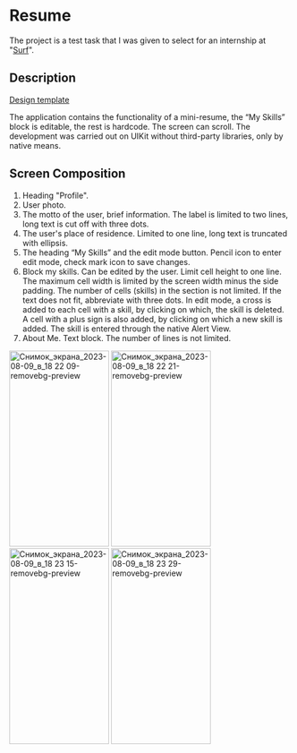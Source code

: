 # Resume
The project is a test task that I was given to select for an internship at "[Surf](https://surf.ru/)".

## Description
[Design template](https://www.figma.com/file/xfRZ6MHiLNO9BSUN9uVhnN/iOS-%D0%97%D0%B0%D0%B4%D0%B0%D0%BD%D0%B8%D1%8F?type=design&node-id=1-108&mode=design&t=qgXnoInFfN3C86nH-0)

The application contains the functionality of a mini-resume, the “My Skills” block is editable, the rest is hardcode. The screen can scroll.
The development was carried out on UIKit without third-party libraries, only by native means.

## Screen Composition
1) Heading "Profile".
2) User photo.
3) The motto of the user, brief information. The label is limited to two lines, long text is cut off with three dots.
4) The user's place of residence. Limited to one line, long text is truncated with ellipsis. 
5) The heading “My Skills” and the edit mode button. Pencil icon to enter edit mode, check mark icon to save changes.
6) Block my skills. Can be edited by the user. Limit cell height to one line. The maximum cell width is limited by the screen width minus the side padding. The number of cells (skills) in the section is not limited. If the text does not fit, abbreviate with three dots.
In edit mode, a cross is added to each cell with a skill, by clicking on which, the skill is deleted. A cell with a plus sign is also added, by clicking on which a new skill is added. The skill is entered through the native Alert View.
7) About Me. Text block. The number of lines is not limited.

<img width="178" height="350" alt="Снимок_экрана_2023-08-09_в_18 22 09-removebg-preview" src="https://github.com/EK14/Resume/assets/75206974/2bc8fcfb-0772-4ce5-be2c-8acd12e17998">
<img width="178" height="350" alt="Снимок_экрана_2023-08-09_в_18 22 21-removebg-preview" src="https://github.com/EK14/Resume/assets/75206974/deb325b1-9c11-4698-a6b3-885622ba9450">
<img width="178" height="350" alt="Снимок_экрана_2023-08-09_в_18 23 15-removebg-preview" src="https://github.com/EK14/Resume/assets/75206974/8a5a11a7-b1f6-4b7c-884d-d0796982cea1">
<img width="178" height="350" alt="Снимок_экрана_2023-08-09_в_18 23 29-removebg-preview" src="https://github.com/EK14/Resume/assets/75206974/db1aa2c1-111e-4494-91b3-76127ef472a2">




